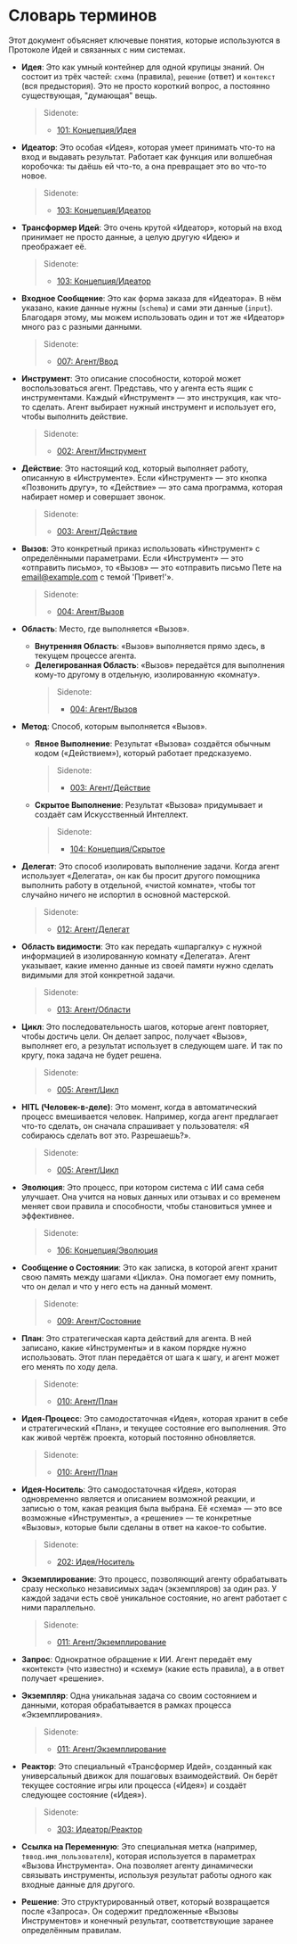 # Словарь терминов

Этот документ объясняет ключевые понятия, которые используются в Протоколе Идей и связанных с ним системах.

- **Идея**: Это как умный контейнер для одной крупицы знаний. Он состоит из трёх частей: `схема` (правила), `решение` (ответ) и `контекст` (вся предыстория). Это не просто короткий вопрос, а постоянно существующая, "думающая" вещь.

  > Sidenote:
  > - [101: Концепция/Идея](./101_concept_idea.md)

- **Идеатор**: Это особая «Идея», которая умеет принимать что-то на вход и выдавать результат. Работает как функция или волшебная коробочка: ты даёшь ей что-то, а она превращает это во что-то новое.

  > Sidenote:
  > - [103: Концепция/Идеатор](./103_concept_ideator.md)

- **Трансформер Идей**: Это очень крутой «Идеатор», который на вход принимает не просто данные, а целую другую «Идею» и преображает её.

  > Sidenote:
  > - [103: Концепция/Идеатор](./103_concept_ideator.md)

- **Входное Сообщение**: Это как форма заказа для «Идеатора». В нём указано, какие данные нужны (`schema`) и сами эти данные (`input`). Благодаря этому, мы можем использовать один и тот же «Идеатор» много раз с разными данными.

  > Sidenote:
  > - [007: Агент/Ввод](./007_agent_input.md)

- **Инструмент**: Это описание способности, которой может воспользоваться агент. Представь, что у агента есть ящик с инструментами. Каждый «Инструмент» — это инструкция, как что-то сделать. Агент выбирает нужный инструмент и использует его, чтобы выполнить действие.

  > Sidenote:
  > - [002: Агент/Инструмент](./002_agent_tool.md)

- **Действие**: Это настоящий код, который выполняет работу, описанную в «Инструменте». Если «Инструмент» — это кнопка «Позвонить другу», то «Действие» — это сама программа, которая набирает номер и совершает звонок.

  > Sidenote:
  > - [003: Агент/Действие](./003_agent_activity.md)

- **Вызов**: Это конкретный приказ использовать «Инструмент» с определёнными параметрами. Если «Инструмент» — это «отправить письмо», то «Вызов» — это «отправить письмо Пете на email@example.com с темой 'Привет!'».

  > Sidenote:
  > - [004: Агент/Вызов](./004_agent_call.md)

- **Область**: Место, где выполняется «Вызов».
  - **Внутренняя Область**: «Вызов» выполняется прямо здесь, в текущем процессе агента.
  - **Делегированная Область**: «Вызов» передаётся для выполнения кому-то другому в отдельную, изолированную «комнату».
    > Sidenote:
    > - [004: Агент/Вызов](./004_agent_call.md)

- **Метод**: Способ, которым выполняется «Вызов».
  - **Явное Выполнение**: Результат «Вызова» создаётся обычным кодом («Действием»), который работает предсказуемо.

    > Sidenote:
    > - [003: Агент/Действие](./003_agent_activity.md)

  - **Скрытое Выполнение**: Результат «Вызова» придумывает и создаёт сам Искусственный Интеллект.

    > Sidenote:
    > - [104: Концепция/Скрытое](./104_concept_latent.md)

- **Делегат**: Это способ изолировать выполнение задачи. Когда агент использует «Делегата», он как бы просит другого помощника выполнить работу в отдельной, «чистой комнате», чтобы тот случайно ничего не испортил в основной мастерской.

  > Sidenote:
  > - [012: Агент/Делегат](./012_agent_delegate.md)

- **Область видимоcти**: Это как передать «шпаргалку» с нужной информацией в изолированную комнату «Делегата». Агент указывает, какие именно данные из своей памяти нужно сделать видимыми для этой конкретной задачи.

  > Sidenote:
  > - [013: Агент/Области](./013_agent_scopes.md)

- **Цикл**: Это последовательность шагов, которые агент повторяет, чтобы достичь цели. Он делает запрос, получает «Вызов», выполняет его, а результат использует в следующем шаге. И так по кругу, пока задача не будет решена.

  > Sidenote:
  > - [005: Агент/Цикл](./005_agent_loop.md)

- **HITL (Человек-в-деле)**: Это момент, когда в автоматический процесс вмешивается человек. Например, когда агент предлагает что-то сделать, он сначала спрашивает у пользователя: «Я собираюсь сделать вот это. Разрешаешь?».

  > Sidenote:
  > - [005: Агент/Цикл](./005_agent_loop.md#human-in-the-loop-hitl)

- **Эволюция**: Это процесс, при котором система с ИИ сама себя улучшает. Она учится на новых данных или отзывах и со временем меняет свои правила и способности, чтобы становиться умнее и эффективнее.

  > Sidenote:
  > - [106: Концепция/Эволюция](./106_concept_evolution.md)

- **Сообщение о Состоянии**: Это как записка, в которой агент хранит свою память между шагами «Цикла». Она помогает ему помнить, что он делал и что у него есть на данный момент.

  > Sidenote:
  > - [009: Агент/Состояние](./009_agent_state.md)

- **План**: Это стратегическая карта действий для агента. В ней записано, какие «Инструменты» и в каком порядке нужно использовать. Этот план передаётся от шага к шагу, и агент может его менять по ходу дела.

  > Sidenote:
  > - [010: Агент/План](./010_agent_plan.md)

- **Идея-Процесс**: Это самодостаточная «Идея», которая хранит в себе и стратегический «План», и текущее состояние его выполнения. Это как живой чертёж проекта, который постоянно обновляется.

  > Sidenote:
  > - [010: Агент/План](./010_agent_plan.md)

- **Идея-Носитель**: Это самодостаточная «Идея», которая одновременно является и описанием возможной реакции, и записью о том, какая реакция была выбрана. Её «схема» — это все возможные «Инструменты», а «решение» — те конкретные «Вызовы», которые были сделаны в ответ на какое-то событие.

  > Sidenote:
  > - [202: Идея/Носитель](./202_idea_vessel.md)

- **Экземплирование**: Это процесс, позволяющий агенту обрабатывать сразу несколько независимых задач (экземпляров) за один раз. У каждой задачи есть своё уникальное состояние, но агент работает с ними параллельно.

  > Sidenote:
  > - [011: Агент/Экземплирование](./011_agent_instancing.md)

- **Запрос**: Однократное обращение к ИИ. Агент передаёт ему «контекст» (что известно) и «схему» (какие есть правила), а в ответ получает «решение».

- **Экземпляр**: Одна уникальная задача со своим состоянием и данными, которая обрабатывается в рамках процесса «Экземплирования».

  > Sidenote:
  > - [011: Агент/Экземплирование](./011_agent_instancing.md)

- **Реактор**: Это специальный «Трансформер Идей», созданный как универсальный движок для пошаговых взаимодействий. Он берёт текущее состояние игры или процесса («Идея») и создаёт следующее состояние («Идея»).

  > Sidenote:
  > - [303: Идеатор/Реактор](./303_ideator_reactor.md)

- **Ссылка на Переменную**: Это специальная метка (например, `†ввод.имя_пользователя`), которая используется в параметрах «Вызова Инструмента». Она позволяет агенту динамически связывать инструменты, используя результат работы одного как входные данные для другого.

- **Решение**: Это структурированный ответ, который возвращается после «Запроса». Он содержит предложенные «Вызовы Инструментов» и конечный результат, соответствующие заранее определённым правилам.
